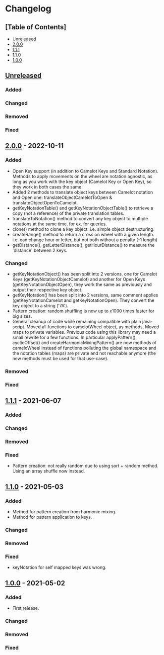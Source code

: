 # Changelog

## [Table of Contents]
- [Unreleased](#unreleased)
- [2.0.0](#200---2022-10-11)
- [1.1.1](#111---2021-06-07)
- [1.1.0](#110---2021-05-03)
- [1.0.0](#100---2021-05-02)

## [Unreleased][]
### Added
### Changed
### Removed
### Fixed

## [2.0.0] - 2022-10-11
### Added
- Open Key support (in addition to Camelot Keys and Standard Notation). Methods to apply movements on the wheel are notation agnostic, as long as you work with the key object (Camelot Key or Open Key), so they work in both cases the same.
- Added 2 methods to translate object keys between Camelot notation and Open one: translateObjectCamelotToOpen & translateObjectOpenToCamelot.
- getKeyNotationTable() and getKeyNotationObjectTable() to retrieve a copy (not a reference) of the private translation tables.
- translateToNotation() method to convert any key object to multiple notations at the same time, for ex. for queries.
- clone() method to clone a key object. i.e. simple object destructuring.
- createRange() method to return a cross on wheel with a given length. i.e. can change hour or letter, but not both without a penalty (-1 length)
- getDistance(), getLetterDistance(), getHourDistance() to measure the 'distance' between 2 keys.
### Changed
- getKeyNotationObject() has been split into 2 versions, one for Camelot Keys (getKeyNotationObjectCamelot) and another for Open Keys (getKeyNotationObjectOpen), they work the same as previously and output their respective key object.
- getKeyNotation() has been split into 2 versions, same comment applies (getKeyNotationCamelot and getKeyNotationOpen). They convert the key object to a string ('7A').
- Pattern creation: random shuffling is now up to x1000 times faster for big sizes.
- General cleanup of code while remaining compatible with plain java-script. Moved all functions to camelotWheel object, as methods. Moved maps to private variables. Previous code using this library may need a small rewrite for a few functions. In particular applyPattern(), cyclicOffset() and createHarmonicMixingPattern() are now methods of cameloWheel instead of functions polluting the global namespace and the notation tables (maps) are private and not reachable anymore (the new methods must be used for that use-case).
### Removed
### Fixed


## [1.1.1] - 2021-06-07
### Added
### Changed
### Removed
### Fixed
- Pattern creation: not really random due to using sort + random method. Using an array shuffle now instead.

## [1.1.0] - 2021-05-03
### Added
- Method for pattern creation from harmonic mixing.
- Method for pattern application to keys.
### Changed
### Removed
### Fixed
- keyNotation for self mapped keys was wrong.

## [1.0.0] - 2021-05-02
### Added
- First release.
### Changed
### Removed
### Fixed

[Unreleased]: https://github.com/regorxxx/Camelot-Wheel-Notation/compare/v2.0.0...HEAD
[2.0.0]: https://github.com/regorxxx/Camelot-Wheel-Notation/compare/v1.1.1...v2.0.0
[1.1.1]: https://github.com/regorxxx/Camelot-Wheel-Notation/compare/v1.1.0...v1.1.1
[1.1.0]: https://github.com/regorxxx/Camelot-Wheel-Notation/compare/v1.0.0...v1.1.0
[1.0.0]: https://github.com/regorxxx/Camelot-Wheel-Notation/compare/16b9932...v1.0.0
